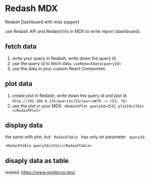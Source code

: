 # Redash MDX

Redash Dashboard with mdx support

use Redash API and Redash/Vis in MDX to write report (dashboard).  


## fetch data

1. write your query in Redash, write down the query id.
2. use the query id to fetch data. `useRedashData(queryId)`
3. use the data in your custom React Component.


## plot data

1. create plot in Redash, write down the query id and plot id.  `http://192.168.0.135/queries/53/source#76 -> (53, 76)`
2. use the plot in your MDX. `<RedashPlot queryId={53} plotId={76}></RedashPlot>`

## display data

the same with plot, but <code> RedashTable </code> has only on parameter <code> queryId </code>.

```
<RedashTable queryId={41}></RedashTable>
```

## disaply data as table

related: https://www.evidence.dev/
